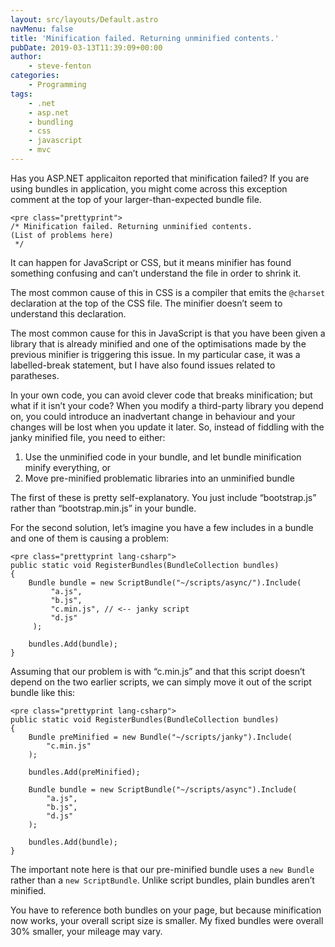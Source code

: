```yaml
---
layout: src/layouts/Default.astro
navMenu: false
title: 'Minification failed. Returning unminified contents.'
pubDate: 2019-03-13T11:39:09+00:00
author:
    - steve-fenton
categories:
    - Programming
tags:
    - .net
    - asp.net
    - bundling
    - css
    - javascript
    - mvc
---
```


Has you ASP.NET applicaiton reported that minification failed? If you are using bundles in application, you might come across this exception comment at the top of your larger-than-expected bundle file.

```
<pre class="prettyprint">
/* Minification failed. Returning unminified contents.
(List of problems here)
 */
```

It can happen for JavaScript or CSS, but it means minifier has found something confusing and can’t understand the file in order to shrink it.

The most common cause of this in CSS is a compiler that emits the `@charset` declaration at the top of the CSS file. The minifier doesn’t seem to understand this declaration.

The most common cause for this in JavaScript is that you have been given a library that is already minified and one of the optimisations made by the previous minifier is triggering this issue. In my particular case, it was a labelled-break statement, but I have also found issues related to paratheses.

In your own code, you can avoid clever code that breaks minification; but what if it isn’t your code? When you modify a third-party library you depend on, you could introduce an inadvertant change in behaviour and your changes will be lost when you update it later. So, instead of fiddling with the janky minified file, you need to either:

1. Use the unminified code in your bundle, and let bundle minification minify everything, or
2. Move pre-minified problematic libraries into an unminified bundle

The first of these is pretty self-explanatory. You just include “bootstrap.js” rather than “bootstrap.min.js” in your bundle.

For the second solution, let’s imagine you have a few includes in a bundle and one of them is causing a problem:

```
<pre class="prettyprint lang-csharp">
public static void RegisterBundles(BundleCollection bundles)
{
    Bundle bundle = new ScriptBundle("~/scripts/async/").Include(
         "a.js",
         "b.js",
         "c.min.js", // <-- janky script
         "d.js"
     );

    bundles.Add(bundle);
}
```

Assuming that our problem is with “c.min.js” and that this script doesn’t depend on the two earlier scripts, we can simply move it out of the script bundle like this:

```
<pre class="prettyprint lang-csharp">
public static void RegisterBundles(BundleCollection bundles)
{
    Bundle preMinified = new Bundle("~/scripts/janky").Include(
        "c.min.js"
    );

    bundles.Add(preMinified);

    Bundle bundle = new ScriptBundle("~/scripts/async").Include(
        "a.js",
        "b.js",
        "d.js"
    );

    bundles.Add(bundle);
}
```

The important note here is that our pre-minified bundle uses a `new Bundle` rather than a `new ScriptBundle`. Unlike script bundles, plain bundles aren’t minified.

You have to reference both bundles on your page, but because minification now works, your overall script size is smaller. My fixed bundles were overall 30% smaller, your mileage may vary.